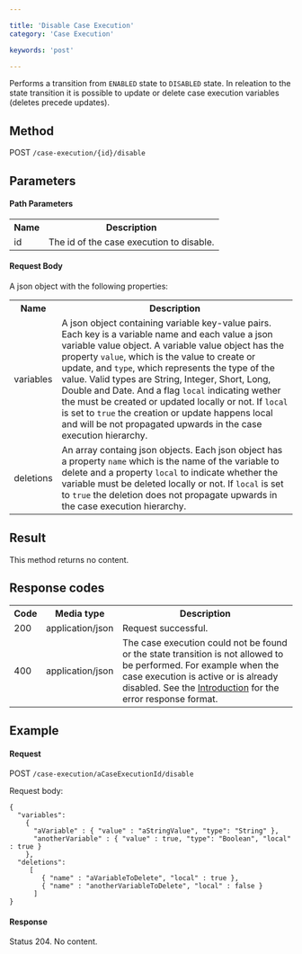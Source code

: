 ```yaml
---

title: 'Disable Case Execution'
category: 'Case Execution'

keywords: 'post'

---
```


Performs a transition from <code>ENABLED</code> state to <code>DISABLED</code> state. In releation to the state transition it is possible to update or delete case execution variables (deletes precede updates).


Method
------

POST `/case-execution/{id}/disable`


Parameters
----------

#### Path Parameters

<table class="table table-striped">
  <tr>
    <th>Name</th>
    <th>Description</th>
  </tr>
  <tr>
    <td>id</td>
    <td>The id of the case execution to disable.</td>
  </tr>
</table>
  

#### Request Body

A json object with the following properties:

<table class="table table-striped">
  <tr>
    <th>Name</th>
    <th>Description</th>
  </tr>
  <tr>
    <td>variables</td>
    <td>A json object containing variable key-value pairs. Each key is a variable name and each value a json variable value object.
    A variable value object has the property <code>value</code>, which is the value to create or update, and <code>type</code>, which represents the type of the value. Valid types are String, Integer, Short, Long, Double and Date. And a flag <code>local</code> indicating wether the must be created or updated locally or not. If <code>local</code> is set to <code>true</code> the creation or update happens local and will be not propagated upwards in the case execution hierarchy.</td>
  </tr>
  <tr>
    <td>deletions</td>
    <td>An array containg json objects. Each json object has a property <code>name</code> which is the name of the variable to delete and a property <code>local</code> to indicate whether the variable must be deleted locally or not. If <code>local</code> is set to <code>true</code> the deletion does not propagate upwards in the case execution hierarchy.</td>
  </tr>
</table>


Result
------

This method returns no content.


Response codes
--------------  

<table class="table table-striped">
  <tr>
    <th>Code</th>
    <th>Media type</th>
    <th>Description</th>
  </tr>
  <tr>
    <td>200</td>
    <td>application/json</td>
    <td>Request successful.</td>
  </tr>
  <tr>
    <td>400</td>
    <td>application/json</td>
    <!-- At the moment it is not possible to distinguish between case execution not found, transition not allowed etc. Because it is always thrown a ProcessEngineException. -->
    <td>The case execution could not be found or the state transition is not allowed to be performed. For example when the case execution is active or is already disabled. See the <a href="ref:#overview-introduction">Introduction</a> for the error response format.</td>
  </tr>  
</table>

Example
-------

#### Request

POST `/case-execution/aCaseExecutionId/disable`

Request body:

    {
      "variables": 
        {
          "aVariable" : { "value" : "aStringValue", "type": "String" },
          "anotherVariable" : { "value" : true, "type": "Boolean", "local" : true }
        },
      "deletions":
         [
            { "name" : "aVariableToDelete", "local" : true },
            { "name" : "anotherVariableToDelete", "local" : false }
          ]
    }

#### Response

Status 204. No content.
